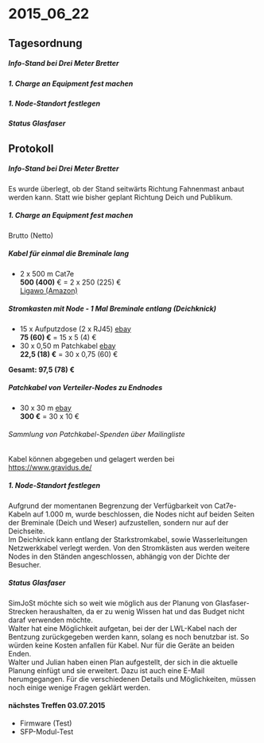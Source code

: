 # 2015_06_22
## Tagesordnung
##### Info-Stand bei Drei Meter Bretter
##### 1. Charge an Equipment fest machen
##### 1. Node-Standort festlegen
##### Status Glasfaser

## Protokoll
##### Info-Stand bei Drei Meter Bretter
Es wurde überlegt, ob der Stand seitwärts Richtung Fahnenmast anbaut werden kann. Statt wie bisher geplant Richtung Deich und Publikum.

##### 1. Charge an Equipment fest machen
Brutto (Netto)
##### Kabel für einmal die Breminale lang
* 2 x 500 m Cat7e  
  **500 (400)** € = 2 x 250 (225) €  
  [Ligawo (Amazon)](http://www.amazon.de/Verlegekabel-Cat7-500m-Trommel-Installationskabel/dp/B004FDXAGE)

##### Stromkasten mit Node - 1 Mal Breminale entlang (Deichknick)
* 15 x Aufputzdose (2 x RJ45) [ebay](http://www.ebay.de/itm/140518659758)  
  **75 (60) €** = 15 x 5 (4) €
* 30 x 0,50 m Patchkabel [ebay](http://www.ebay.de/itm/361164774600)  
  **22,5 (18) €** = 30 x 0,75 (60) €

**Gesamt: 97,5 (78) €**

##### Patchkabel von Verteiler-Nodes zu Endnodes
* 30 x 30 m [ebay](http://www.ebay.de/itm/361164774600)  
  **300 €** = 30 x 10 €

###### Sammlung von Patchkabel-Spenden über Mailingliste
Kabel können abgegeben und gelagert werden bei https://www.gravidus.de/

##### 1. Node-Standort festlegen
Aufgrund der momentanen Begrenzung der Verfügbarkeit von Cat7e-Kabeln auf 1.000 m, wurde beschlossen, die Nodes nicht auf beiden Seiten der Breminale (Deich und Weser) aufzustellen, sondern nur auf der Deichseite.  
Im Deichknick kann entlang der Starkstromkabel, sowie Wasserleitungen Netzwerkkabel verlegt werden. Von den Stromkästen aus werden weitere Nodes in den Ständen angeschlossen, abhängig von der Dichte der Besucher.

##### Status Glasfaser
SimJoSt möchte sich so weit wie möglich aus der Planung von Glasfaser-Strecken heraushalten, da er zu wenig Wissen hat und das Budget nicht daraf verwenden möchte.  
Walter hat eine Möglichkeit aufgetan, bei der der LWL-Kabel nach der Bentzung zurückgegeben werden kann, solang es noch benutzbar ist. So würden keine Kosten anfallen für Kabel. Nur für die Geräte an beiden Enden.  
Walter und Julian haben einen Plan aufgestellt, der sich in die aktuelle Planung einfügt und sie erweitert. Dazu ist auch eine E-Mail herumgegangen. Für die verschiedenen Details und Möglichkeiten, müssen noch einige wenige Fragen geklärt werden.

#### nächstes Treffen  03.07.2015
* Firmware (Test)
* SFP-Modul-Test